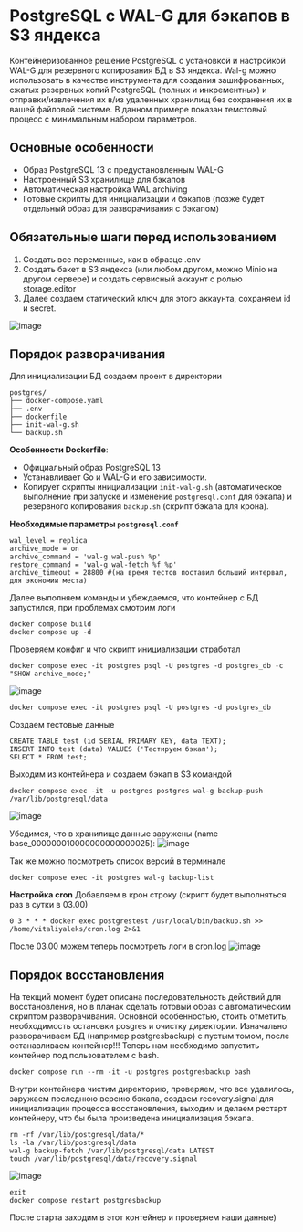 # PostgreSQL с WAL-G для бэкапов в S3 яндекса

Контейнеризованное решение PostgreSQL с установкой и настройкой WAL-G для резервного копирования БД в S3 яндекса.
Wal-g можно использовать в качестве инструмента для создания зашифрованных, сжатых резервных копий PostgreSQL (полных и инкрементных) и отправки/извлечения их в/из удаленных хранилищ без сохранения их в вашей файловой системе.
В данном примере показан темстовый процесс с минимальным набором параметров.

## Основные особенности
- Образ PostgreSQL 13 с предустановленным WAL-G 
- Настроенный S3 хранилище для бэкапов
- Автоматическая настройка WAL archiving
- Готовые скрипты для инициализации и бэкапов (позже будет отдельный образ для разворачивания с бэкапом)

## Обязательные шаги перед использованием

1) Создать все переменные, как в образце .env
2) Создать бакет в S3 яндекса (или любом другом, можно Minio на другом сервере) и создать сервисный аккаунт с ролью storage.editor
3) Далее создаем статический ключ для этого аккаунта, сохраняем id и secret.

![image](https://github.com/user-attachments/assets/033e07a8-0ce3-4e50-94d2-f0e095a4cd7a)

## Порядок разворачивания

Для инициализации БД создаем проект в директории
```
postgres/
├── docker-compose.yaml 
├── .env
├── dockerfile 
├── init-wal-g.sh  
└── backup.sh
```

**Особенности Dockerfile**:
  - Официальный образ PostgreSQL 13
  - Устанавливает Go и WAL-G и его зависимости.
  - Копирует скрипты инициализации `init-wal-g.sh` (автоматическое выполнение при запуске и изменение `postgresql.conf` для бэкапа) и резервного копирования `backup.sh` (скрипт бэкапа для крона).

**Необходимые параметры `postgresql.conf`**
```
wal_level = replica
archive_mode = on
archive_command = 'wal-g wal-push %p'
restore_command = 'wal-g wal-fetch %f %p'
archive_timeout = 28800 #(на время тестов поставил больший интервал, для экономии места)
```
Далее выполняем команды и убеждаемся, что контейнер с БД запустился, при проблемах смотрим логи
```
docker compose build
docker compose up -d 
```
Проверяем конфиг и что скрипт инициализации отработал
```
docker compose exec -it postgres psql -U postgres -d postgres_db -c "SHOW archive_mode;"
```
![image](https://github.com/user-attachments/assets/b9569131-6869-4b8e-8832-190ef7c43b23)
```
docker compose exec -it postgres psql -U postgres -d postgres_db
```
Создаем тестовые данные
```
CREATE TABLE test (id SERIAL PRIMARY KEY, data TEXT);
INSERT INTO test (data) VALUES ('Тестируем бэкап');
SELECT * FROM test;
```
Выходим из контейнера и создаем бэкап в S3 командой
```
docker compose exec -it -u postgres postgres wal-g backup-push /var/lib/postgresql/data
```
![image](https://github.com/user-attachments/assets/7ff2f769-1fde-40cf-93de-7d0ccea4c322)

Убедимся, что в хранилище данные заружены (name base_000000010000000000000025):
![image](https://github.com/user-attachments/assets/a317ceda-90c1-4fdc-97b4-22d51f342085)

Так же можно посмотреть список версий в терминале
```
docker compose exec -it postgres wal-g backup-list
```
**Настройка cron**
Добавляем в крон строку (скрипт будет выполняться раз в сутки в 03.00)
```
0 3 * * * docker exec postgrestest /usr/local/bin/backup.sh >> /home/vitaliyaleks/cron.log 2>&1
```
После 03.00 можем теперь посмотреть логи в cron.log
![image](https://github.com/user-attachments/assets/fd8b404c-84fa-41ce-94cb-1ae2e1b2cd7f)


## Порядок восстановления

На текщий момент будет описана последовательность действий для восстановления, но в планах сделать готовый образ с автоматическим скриптом разворачивания.
Основной особенностью, стоить отметить, необходимость остановки posgres и очистку директории.
Изначально разворачиваем БД (например postgresbackup) с пустым томом, после останавливаем контейнер!!!
Теперь нам необходимо запустить контейнер под пользователем с bash.  
```
docker compose run --rm -it -u postgres postgresbackup bash
```
Внутри контейнера чистим директорию, проверяем, что все удалилось, заружаем последнюю версию бэкапа, создаем recovery.signal для инициализации процесса восстановления, выходим и делаем рестарт контейнеру, что бы была произведена инициализация бэкапа.
```
rm -rf /var/lib/postgresql/data/*
ls -la /var/lib/postgresql/data
wal-g backup-fetch /var/lib/postgresql/data LATEST
touch /var/lib/postgresql/data/recovery.signal
```
![image](https://github.com/user-attachments/assets/1376b4f0-b276-4dc0-83ee-ff5103916e99)
```
exit
docker compose restart postgresbackup
```
После старта заходим в этот контейнер и проверяем наши данные)


